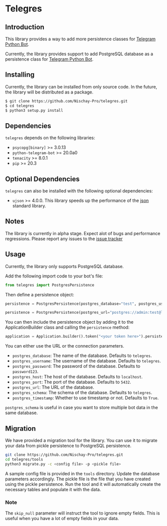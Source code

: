 # Telegres

## Introduction

This library provides a way to add more persistence classes for [Telegram Python Bot](https://github.com/python-telegram-bot/python-telegram-bot).

Currently, the library provides support to add PostgreSQL database as a persistence class for [Telegram Python Bot](https://github.com/python-telegram-bot/python-telegram-bot).

## Installing

Currently, the library can be installed from only source code. In the future, the library will be distributed as a package.

```bash
$ git clone https://github.com/Nischay-Pro/telegres.git
$ cd telegres
$ python3 setup.py install
```

## Dependencies

`telegres` depends on the following libraries:

- `psycopg[binary]` >= 3.0.13
- `python-telegram-bot` >= 20.0a0
- `tenacity` >= 8.0.1
- `pip` >= 20.3

## Optional Dependencies

`telegres` can also be installed with the following optional dependencies:

- `ujson` >= 4.0.0. This library speeds up the performance of the [json](https://docs.python.org/3/library/json.html) standard library.

## Notes

The library is currently in alpha stage. Expect alot of bugs and performance regressions. Please report any issues to the [issue tracker](https://github.com/Nischay-Pro/telegres/issues)

## Usage

Currently, the library only supports PostgreSQL database.

Add the following import code to your bot's file:

```python
from telegres import PostgresPersistence
```

Then define a persistence object:

```python
persistence = PostgresPersistence(postgres_database="test", postgres_username="admin", postgres_password="test", postgres_host="localhost", postgres_port="5432",postgres_schema="telegres")

persistence = PostgresPersistence(postgres_url="postgres://admin:test@localhost:5432/test", postgres_schema="telegres", postgres_timestamp=True)
```

You can then include the persistence object by adding it to the ApplicationBuilder class and calling the `persistence` method:

```python
application = Application.builder().token("<your token here>").persistence(persistence).build()
```

You can either use the URL or the connection parameters.

- `postgres_database`: The name of the database. Defaults to `telegres`.
- `postgres_username`: The username of the database. Defaults to `telegres`.
- `postgres_password`: The password of the database. Defaults to `password123`.
- `postgres_host`: The host of the database. Defaults to `localhost`.
- `postgres_port`: The port of the database. Defaults to `5432`.
- `postgres_url`: The URL of the database.
- `postgres_schema`: The schema of the database. Defaults to `telegres`.
- `postgres_timestamp`: Whether to use timestamp or not. Defaults to `True`.

`postgres_schema` is useful in case you want to store multiple bot data in the same database.

## Migration

We have provided a migration tool for the library. You can use it to migrate your data from pickle persistence to PostgreSQL persistence.

```bash
git clone https://github.com/Nischay-Pro/telegres.git
cd telegres/tools
python3 migrate.py -c <config file> -p <pickle file>
```

A sample config file is provided in the `tools` directory. Update the database parameters accordingly. The pickle file is the file that you have created using the pickle persistence. Run the tool and it will automatically create the necessary tables and populate it with the data.

### Note
The `skip_null` parameter will instruct the tool to ignore empty fields. This is useful when you have a lot of empty fields in your data.
